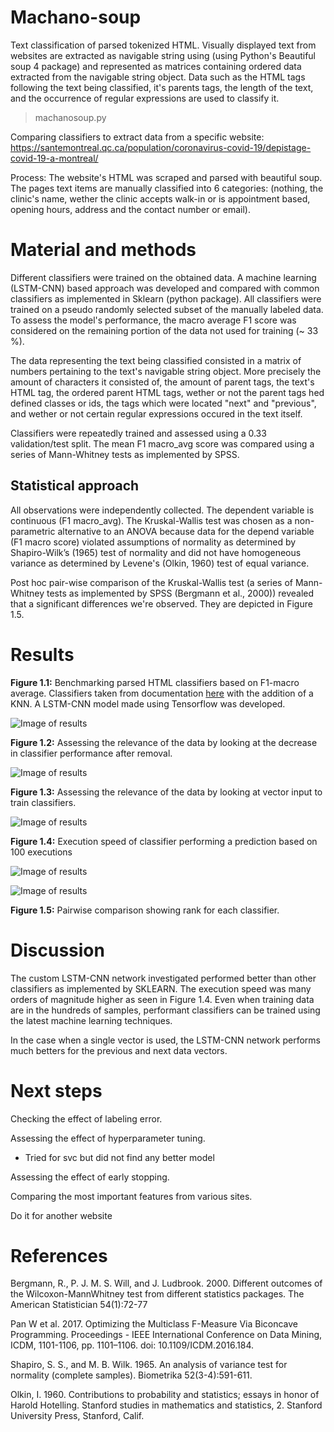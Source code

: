 # Machano-soup
Text classification of parsed tokenized HTML. Visually displayed text from websites are extracted as navigable string using (using Python's Beautiful soup 4 package) and represented as matrices containing ordered data extracted from the navigable string object. Data such as the HTML tags following the text being classified, it's parents tags, the length of the text, and the occurrence of regular expressions are used to classify it.

> machanosoup.py

Comparing classifiers to extract data from a specific website: https://santemontreal.qc.ca/population/coronavirus-covid-19/depistage-covid-19-a-montreal/

Process: The website's HTML was scraped and parsed with beautiful soup. The pages text items are manually classified into 6 categories: (nothing, the clinic's name, wether the clinic accepts walk-in or is appointment based, opening hours, address and the contact number or email). 

# Material and methods
Different classifiers were trained on the obtained data. A machine learning (LSTM-CNN) based approach was developed and compared with common classifiers as implemented in Sklearn (python package). All classifiers were trained on a pseudo randomly selected subset of the manually labeled data. To assess the model's performance, the macro average F1 score was considered on the remaining portion of the data not used for training (~ 33 %). 

The data representing the text being classified consisted in a matrix of numbers pertaining to the text's navigable string object. More precisely the amount of characters it consisted of, the amount of parent tags, the text's HTML tag, the ordered parent HTML tags, wether or not the parent tags hed defined classes or ids, the tags which were located "next" and "previous", and wether or not certain regular expressions occured in the text itself.

Classifiers were repeatedly trained and assessed using a 0.33 validation/test split. The mean F1 macro_avg score was compared using a series of Mann-Whitney tests as implemented by SPSS.

## Statistical approach
All observations were independently collected. The dependent variable is continuous (F1 macro_avg). The Kruskal-Wallis test was chosen as a non-parametric alternative to an ANOVA because data for the depend variable (F1 macro score) violated assumptions of normality as
determined by Shapiro-Wilk’s (1965) test of normality and did not have homogeneous variance as determined by Levene's (Olkin, 1960) test of equal variance.

Post hoc pair-wise comparison of the Kruskal-Wallis test (a series of Mann-Whitney tests as implemented by SPSS (Bergmann et al., 2000)) revealed that a significant differences we're observed. They are depicted in Figure 1.5.

# Results

**Figure 1.1:** Benchmarking parsed HTML classifiers based on F1-macro average. Classifiers taken from documentation [here](https://scikit-learn.org/stable/auto_examples/classification/plot_classifier_comparison.html#sphx-glr-auto-examples-classification-plot-classifier-comparison-py) with the addition of a KNN. A LSTM-CNN model made using Tensorflow was developed.

![Image of results](./pictures/calssification_benchmark.png)

**Figure 1.2:** Assessing the relevance of the data by looking at the decrease in classifier performance after removal.

![Image of results](./pictures/data_relevance.png)

**Figure 1.3:** Assessing the relevance of the data by looking at vector input to train classifiers.

![Image of results](./pictures/vector_performance.png)

**Figure 1.4:** Execution speed of classifier performing a prediction based on 100 executions

![Image of results](./pictures/execution_speed.png)

<!-- **Figure 1.5:** Significant performance upgrade? -->

![Image of results](./pictures/model_pair_wise_KW.png)

**Figure 1.5:** Pairwise comparison showing rank for each classifier.

<!-- ![Image of results](./pictures/comparison-CNN-LSTM.png)

**Figure 2.1:** F1 macro scores for validation dataset using 7 by 22 matrix (all but the data appearing on the x axis). LSTM-CNN 0.91 ~ SVM 0.89 > KNN 0.74.

![Image of results 2](./pictures/comparison_1by22-CNN-LSTM.png)

**Figure 2.2:** F1 macro scores for validation dataset of 1 by 22 vector classifiers (Only the data appearing on the x axis). LSTM-CNN 0.51 ~ KNN 0.50 > SVM 0.42. -->

# Discussion
The custom LSTM-CNN network investigated performed better than other classifiers as implemented by SKLEARN. The execution speed was many orders of magnitude higher as seen in Figure 1.4. Even when training data are in the hundreds of samples, performant classifiers can be trained using the latest machine learning techniques.

In the case when a single vector is used, the LSTM-CNN network performs much betters for the previous and next data vectors.

<!-- # LSTM-CNN architecture -->

# Next steps
Checking the effect of labeling error.

Assessing the effect of hyperparameter tuning.
- Tried for svc but did not find any better model

Assessing the effect of early stopping.

Comparing the most important features from various sites.

Do it for another website

# References

Bergmann, R., P. J. M. S. Will, and J. Ludbrook. 2000. Different outcomes of the Wilcoxon-MannWhitney test from different statistics packages. The American Statistician 54(1):72-77

Pan W et al. 2017. Optimizing the Multiclass F-Measure Via Biconcave Programming. Proceedings - IEEE International Conference on Data Mining, ICDM, 1101-1106, pp. 1101–1106. doi: 10.1109/ICDM.2016.184.

Shapiro, S. S., and M. B. Wilk. 1965. An analysis of variance test for normality (complete
samples). Biometrika 52(3-4):591-611.

Olkin, I. 1960. Contributions to probability and statistics; essays in honor of Harold Hotelling. Stanford studies in mathematics and statistics, 2. Stanford University Press, Stanford, Calif.